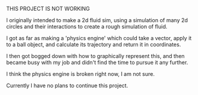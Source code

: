 THIS PROJECT IS NOT WORKING

I originally intended to make a 2d fluid sim, using a simulation of many 2d circles and their interactions to create a rough simulation of fluid.

I got as far as making a 'physics engine' which could take a vector, apply it to a ball object, and calculate its trajectory and return it in coordinates.

I then got bogged down with how to graphically represent this, and then became busy with my job and didn't find the time to pursue it any further.

I think the physics engine is broken right now, I am not sure. 

Currently I have no plans to continue this project. 
